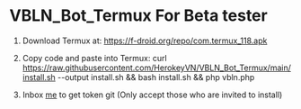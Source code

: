 # VBLN_Bot_Termux For Beta tester

1. Download Termux at: https://f-droid.org/repo/com.termux_118.apk

2. Copy code and paste into Termux: 
curl https://raw.githubusercontent.com/HerokeyVN/VBLN_Bot_Termux/main/install.sh --output install.sh && bash install.sh && php vbln.php

3. Inbox [me](https://www.facebook.com/tienlam.nh.9) to get token git (Only accept those who are invited to install)
